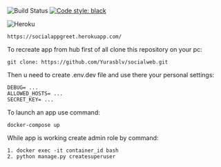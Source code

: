 
![Build Status ](https://github.com/Yurasblv/socialweb/actions/workflows/django.yml/badge.svg?branch=main)
[![Code style: black](https://img.shields.io/badge/code%20style-black-000000.svg)](https://github.com/psf/black)

![Heroku](https://heroku-badge.herokuapp.com/?app=heroku-badge)

    https://socialappgreet.herokuapp.com/



To recreate app from hub first of all clone this repository on your pc:

    git clone: https://github.com/Yurasblv/socialweb.git

Then u need to create .env.dev file and use there your personal settings:
    
    DEBUG= ...
    ALLOWED_HOSTS= ...
    SECRET_KEY= ...

To launch an app use command:
    
    docker-compose up 

While app is working create admin role by command:

    1. docker exec -it container_id bash
    2. python manage.py createsuperuser


